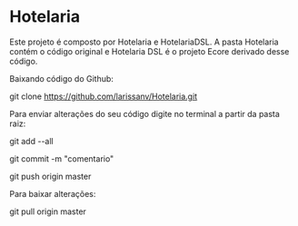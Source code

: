 # Hotelaria

Este projeto é composto por Hotelaria e HotelariaDSL.
A pasta Hotelaria contém o código original e Hotelaria DSL é o projeto Ecore derivado desse código.


Baixando código do Github:

git clone https://github.com/larissanv/Hotelaria.git


Para enviar alterações do seu código digite no terminal a partir da pasta raiz:

git add --all

git commit -m "comentario"

git push origin master

Para baixar alterações:

git pull origin master
